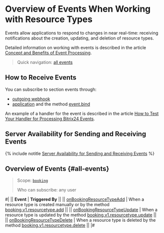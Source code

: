 # Overview of Events When Working with Resource Types

Events allow applications to respond to changes in near real-time: receiving notifications about the creation, updating, and deletion of resource types.

Detailed information on working with events is described in the article [Concept and Benefits of Event Processing](../../../../events/index.md).

> Quick navigation: [all events](#all-events)

## How to Receive Events

You can subscribe to section events through:

- [outgoing webhook](../../../../../local-integrations/local-webhooks.md)
- [application](../../../../app-installation/index.md) and the method [event.bind](../../../../events/event-bind.md)

An example of a handler for the event is described in the article [How to Test Your Handler for Processing Bitrix24 Events](../../../../events/test-handler.md).

## Server Availability for Sending and Receiving Events

{% include notitle [Server Availability for Sending and Receiving Events](../../../../../_includes/events-index.md) %}

## Overview of Events {#all-events}

> Scope: [`booking`](../../../../scopes/permissions.md)
>
> Who can subscribe: any user

#|
|| **Event** | **Triggered By** ||
|| [onBookingResourceTypeAdd](./on-booking-resource-type-add.md) | When a resource type is created manually or by the method [booking.v1.resourcetype.add](../booking-v1-resourcetype-add.md) ||
|| [onBookingResourceTypeUpdate](./on-booking-resource-type-update.md) | When a resource type is updated by the method [booking.v1.resourcetype.update](../booking-v1-resourcetype-update.md) ||
|| [onBookingResourceTypeDelete](./on-booking-resource-type-delete.md) | When a resource type is deleted by the method [booking.v1.resourcetype.delete](../booking-v1-resourcetype-delete.md) ||
|#